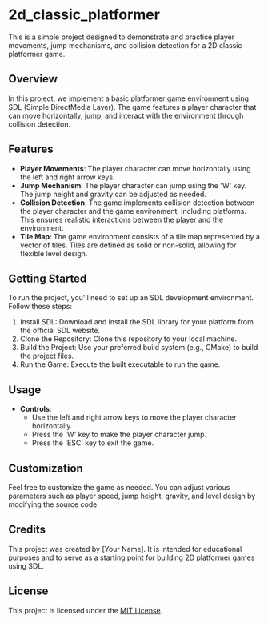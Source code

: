 # 2d_classic_platformer

This is a simple project designed to demonstrate and practice player movements, jump mechanisms, and collision detection for a 2D classic platformer game.

## Overview

In this project, we implement a basic platformer game environment using SDL (Simple DirectMedia Layer). The game features a player character that can move horizontally, jump, and interact with the environment through collision detection.

## Features

- **Player Movements**: The player character can move horizontally using the left and right arrow keys.
- **Jump Mechanism**: The player character can jump using the 'W' key. The jump height and gravity can be adjusted as needed.
- **Collision Detection**: The game implements collision detection between the player character and the game environment, including platforms. This ensures realistic interactions between the player and the environment.
- **Tile Map**: The game environment consists of a tile map represented by a vector of tiles. Tiles are defined as solid or non-solid, allowing for flexible level design.

## Getting Started

To run the project, you'll need to set up an SDL development environment. Follow these steps:

1. Install SDL: Download and install the SDL library for your platform from the official SDL website.
2. Clone the Repository: Clone this repository to your local machine.
3. Build the Project: Use your preferred build system (e.g., CMake) to build the project files.
4. Run the Game: Execute the built executable to run the game.

## Usage

- **Controls**:
  - Use the left and right arrow keys to move the player character horizontally.
  - Press the 'W' key to make the player character jump.
  - Press the 'ESC' key to exit the game.

## Customization

Feel free to customize the game as needed. You can adjust various parameters such as player speed, jump height, gravity, and level design by modifying the source code.

## Credits

This project was created by [Your Name]. It is intended for educational purposes and to serve as a starting point for building 2D platformer games using SDL.

## License

This project is licensed under the [MIT License](LICENSE).
